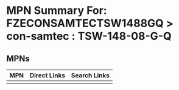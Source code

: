 



# MPN Summary For: FZECONSAMTECTSW1488GQ > con-samtec : TSW-148-08-G-Q

## MPNs
  

|MPN|Direct Links|Search Links|
| :--- | :--- | :--- |
||||

